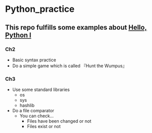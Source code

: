 # Python_practice

## This repo fulfills some examples about [Hello, Python I](https://www.manning.com/books/hello-python)

### Ch2
- Basic syntax practice 
- Do a simple game which is called 『Hunt the Wumpus』

### Ch3
- Use some standard libraries
    - os
    - sys
    - hashlib
- Do a file comparator
    - You can check...
        - Files have been changed or not
        - Files exist or not